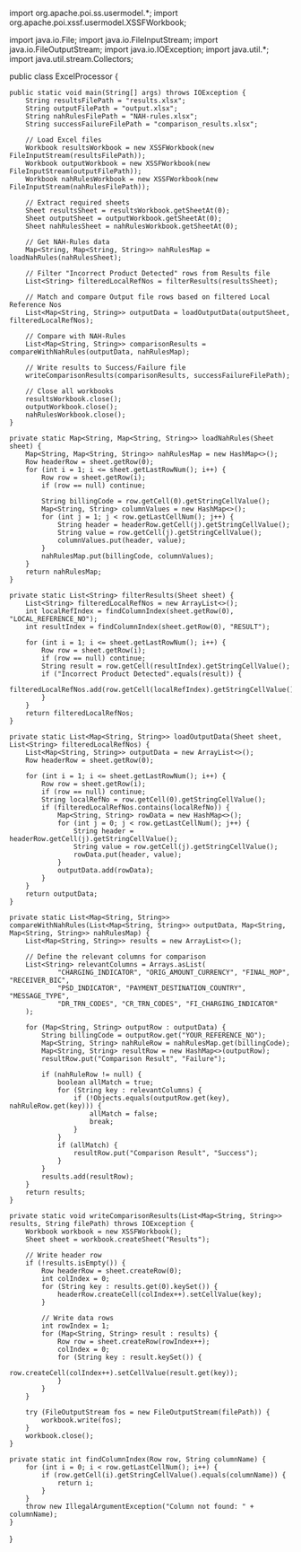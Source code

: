 import org.apache.poi.ss.usermodel.*;
import org.apache.poi.xssf.usermodel.XSSFWorkbook;

import java.io.File;
import java.io.FileInputStream;
import java.io.FileOutputStream;
import java.io.IOException;
import java.util.*;
import java.util.stream.Collectors;

public class ExcelProcessor {

    public static void main(String[] args) throws IOException {
        String resultsFilePath = "results.xlsx";
        String outputFilePath = "output.xlsx";
        String nahRulesFilePath = "NAH-rules.xlsx";
        String successFailureFilePath = "comparison_results.xlsx";

        // Load Excel files
        Workbook resultsWorkbook = new XSSFWorkbook(new FileInputStream(resultsFilePath));
        Workbook outputWorkbook = new XSSFWorkbook(new FileInputStream(outputFilePath));
        Workbook nahRulesWorkbook = new XSSFWorkbook(new FileInputStream(nahRulesFilePath));

        // Extract required sheets
        Sheet resultsSheet = resultsWorkbook.getSheetAt(0);
        Sheet outputSheet = outputWorkbook.getSheetAt(0);
        Sheet nahRulesSheet = nahRulesWorkbook.getSheetAt(0);

        // Get NAH-Rules data
        Map<String, Map<String, String>> nahRulesMap = loadNahRules(nahRulesSheet);

        // Filter "Incorrect Product Detected" rows from Results file
        List<String> filteredLocalRefNos = filterResults(resultsSheet);

        // Match and compare Output file rows based on filtered Local Reference Nos
        List<Map<String, String>> outputData = loadOutputData(outputSheet, filteredLocalRefNos);

        // Compare with NAH-Rules
        List<Map<String, String>> comparisonResults = compareWithNahRules(outputData, nahRulesMap);

        // Write results to Success/Failure file
        writeComparisonResults(comparisonResults, successFailureFilePath);

        // Close all workbooks
        resultsWorkbook.close();
        outputWorkbook.close();
        nahRulesWorkbook.close();
    }

    private static Map<String, Map<String, String>> loadNahRules(Sheet sheet) {
        Map<String, Map<String, String>> nahRulesMap = new HashMap<>();
        Row headerRow = sheet.getRow(0);
        for (int i = 1; i <= sheet.getLastRowNum(); i++) {
            Row row = sheet.getRow(i);
            if (row == null) continue;
            
            String billingCode = row.getCell(0).getStringCellValue();
            Map<String, String> columnValues = new HashMap<>();
            for (int j = 1; j < row.getLastCellNum(); j++) {
                String header = headerRow.getCell(j).getStringCellValue();
                String value = row.getCell(j).getStringCellValue();
                columnValues.put(header, value);
            }
            nahRulesMap.put(billingCode, columnValues);
        }
        return nahRulesMap;
    }

    private static List<String> filterResults(Sheet sheet) {
        List<String> filteredLocalRefNos = new ArrayList<>();
        int localRefIndex = findColumnIndex(sheet.getRow(0), "LOCAL_REFERENCE_NO");
        int resultIndex = findColumnIndex(sheet.getRow(0), "RESULT");

        for (int i = 1; i <= sheet.getLastRowNum(); i++) {
            Row row = sheet.getRow(i);
            if (row == null) continue;
            String result = row.getCell(resultIndex).getStringCellValue();
            if ("Incorrect Product Detected".equals(result)) {
                filteredLocalRefNos.add(row.getCell(localRefIndex).getStringCellValue());
            }
        }
        return filteredLocalRefNos;
    }

    private static List<Map<String, String>> loadOutputData(Sheet sheet, List<String> filteredLocalRefNos) {
        List<Map<String, String>> outputData = new ArrayList<>();
        Row headerRow = sheet.getRow(0);
        
        for (int i = 1; i <= sheet.getLastRowNum(); i++) {
            Row row = sheet.getRow(i);
            if (row == null) continue;
            String localRefNo = row.getCell(0).getStringCellValue();
            if (filteredLocalRefNos.contains(localRefNo)) {
                Map<String, String> rowData = new HashMap<>();
                for (int j = 0; j < row.getLastCellNum(); j++) {
                    String header = headerRow.getCell(j).getStringCellValue();
                    String value = row.getCell(j).getStringCellValue();
                    rowData.put(header, value);
                }
                outputData.add(rowData);
            }
        }
        return outputData;
    }

    private static List<Map<String, String>> compareWithNahRules(List<Map<String, String>> outputData, Map<String, Map<String, String>> nahRulesMap) {
        List<Map<String, String>> results = new ArrayList<>();

        // Define the relevant columns for comparison
        List<String> relevantColumns = Arrays.asList(
                "CHARGING_INDICATOR", "ORIG_AMOUNT_CURRENCY", "FINAL_MOP", "RECEIVER_BIC",
                "PSD_INDICATOR", "PAYMENT_DESTINATION_COUNTRY", "MESSAGE_TYPE",
                "DR_TRN_CODES", "CR_TRN_CODES", "FI_CHARGING_INDICATOR"
        );

        for (Map<String, String> outputRow : outputData) {
            String billingCode = outputRow.get("YOUR_REFERENCE_NO");
            Map<String, String> nahRuleRow = nahRulesMap.get(billingCode);
            Map<String, String> resultRow = new HashMap<>(outputRow);
            resultRow.put("Comparison Result", "Failure");

            if (nahRuleRow != null) {
                boolean allMatch = true;
                for (String key : relevantColumns) {
                    if (!Objects.equals(outputRow.get(key), nahRuleRow.get(key))) {
                        allMatch = false;
                        break;
                    }
                }
                if (allMatch) {
                    resultRow.put("Comparison Result", "Success");
                }
            }
            results.add(resultRow);
        }
        return results;
    }

    private static void writeComparisonResults(List<Map<String, String>> results, String filePath) throws IOException {
        Workbook workbook = new XSSFWorkbook();
        Sheet sheet = workbook.createSheet("Results");

        // Write header row
        if (!results.isEmpty()) {
            Row headerRow = sheet.createRow(0);
            int colIndex = 0;
            for (String key : results.get(0).keySet()) {
                headerRow.createCell(colIndex++).setCellValue(key);
            }

            // Write data rows
            int rowIndex = 1;
            for (Map<String, String> result : results) {
                Row row = sheet.createRow(rowIndex++);
                colIndex = 0;
                for (String key : result.keySet()) {
                    row.createCell(colIndex++).setCellValue(result.get(key));
                }
            }
        }

        try (FileOutputStream fos = new FileOutputStream(filePath)) {
            workbook.write(fos);
        }
        workbook.close();
    }

    private static int findColumnIndex(Row row, String columnName) {
        for (int i = 0; i < row.getLastCellNum(); i++) {
            if (row.getCell(i).getStringCellValue().equals(columnName)) {
                return i;
            }
        }
        throw new IllegalArgumentException("Column not found: " + columnName);
    }
}
